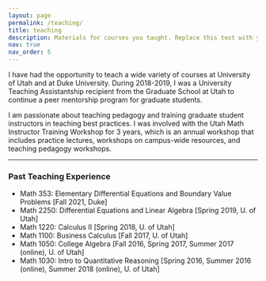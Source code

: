 ```yaml
---
layout: page
permalink: /teaching/
title: teaching
description: Materials for courses you taught. Replace this text with your description.
nav: true
nav_order: 5
---
```


I have had the opportunity to teach a wide variety of courses at University of Utah and at Duke University. During 2018-2019, I was a University Teaching Assistantship recipient from the Graduate School at Utah to continue a peer mentorship program for graduate students. 

I am passionate about teaching pedagogy and training graduate student instructors in teaching best practices. I was involved with the Utah Math Instructor Training Workshop for 3 years, which is an annual workshop that includes practice lectures, workshops on campus-wide resources, and teaching pedagogy workshops.
<hr/>

### Past Teaching Experience
* Math 353: Elementary Differential Equations and Boundary Value Problems [Fall 2021, Duke]
* Math 2250: Differential Equations and Linear Algebra [Spring 2019, U. of Utah]
* Math 1220: Calculus II [Spring 2018, U. of Utah]
* Math 1100: Business Calculus [Fall 2017, U. of Utah]
* Math 1050: College Algebra [Fall 2016, Spring 2017, Summer 2017 (online), U. of Utah]
* Math 1030: Intro to Quantitative Reasoning [Spring 2016, Summer 2016 (online), Summer 2018 (online), U. of Utah]

